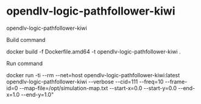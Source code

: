 # opendlv-logic-pathfollower-kiwi

opendlv-logic-pathfollower-kiwi

Build command

docker build -f Dockerfile.amd64 -t opendlv-logic-pathfollower-kiwi .


Run command

docker run -ti --rm --net=host opendlv-logic-pathfollower-kiwi:latest opendlv-logic-pathfollower-kiwi --verbose --cid=111 --freq=10 --frame-id=0 --map-file=/opt/simulation-map.txt --start-x=0.0 --start-y=0.0 --end-x=1.0 --end-y=1.0" 